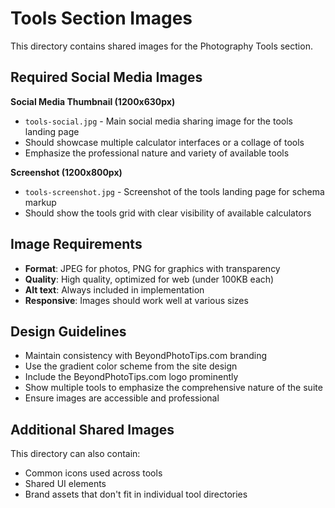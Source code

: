 # Tools Section Images

This directory contains shared images for the Photography Tools section.

## Required Social Media Images

**Social Media Thumbnail (1200x630px)**
- `tools-social.jpg` - Main social media sharing image for the tools landing page
- Should showcase multiple calculator interfaces or a collage of tools
- Emphasize the professional nature and variety of available tools

**Screenshot (1200x800px)**  
- `tools-screenshot.jpg` - Screenshot of the tools landing page for schema markup
- Should show the tools grid with clear visibility of available calculators

## Image Requirements

- **Format**: JPEG for photos, PNG for graphics with transparency
- **Quality**: High quality, optimized for web (under 100KB each)
- **Alt text**: Always included in implementation
- **Responsive**: Images should work well at various sizes

## Design Guidelines

- Maintain consistency with BeyondPhotoTips.com branding
- Use the gradient color scheme from the site design
- Include the BeyondPhotoTips.com logo prominently
- Show multiple tools to emphasize the comprehensive nature of the suite
- Ensure images are accessible and professional

## Additional Shared Images

This directory can also contain:
- Common icons used across tools
- Shared UI elements
- Brand assets that don't fit in individual tool directories